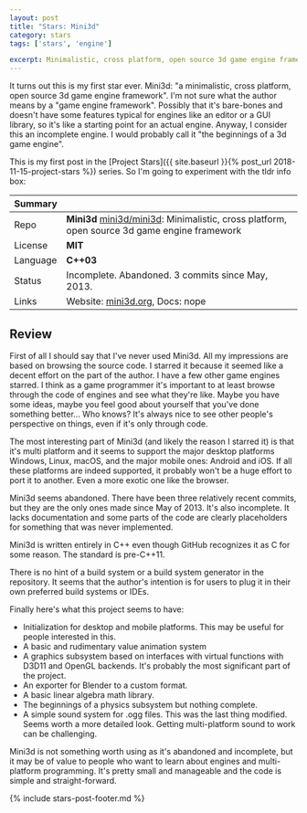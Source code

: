```yaml
---
layout: post
title: "Stars: Mini3d"
category: stars
tags: ['stars', 'engine']

excerpt: Minimalistic, cross platform, open source 3d game engine framework
---
```


It turns out this is my first star ever. Mini3d: "a minimalistic, cross platform, open source 3d game engine framework". I'm not sure what the author means by a "game engine framework". Possibly that it's bare-bones and doesn't have some features typical for engines like an editor or a GUI library, so it's like a starting point for an actual engine. Anyway, I consider this an incomplete engine. I would probably call it "the beginnings of a 3d game engine".

This is my first post in the [Project Stars]({{ site.baseurl }}{% post_url 2018-11-15-project-stars %}) series. So I'm going to experiment with the tldr info box:

| Summary | |
|---|---|
| Repo     | **Mini3d** [mini3d/mini3d](https://github.com/mini3d/mini3d): Minimalistic, cross platform, open source 3d game engine framework |
| License  | **MIT** |
| Language | **C++03** |
| Status   | Incomplete. Abandoned. 3 commits since May, 2013. |
| Links    | Website: [mini3d.org](http://www.mini3d.org/), Docs: nope |

## Review

First of all I should say that I've never used Mini3d. All my impressions are based on browsing the source code. I starred it because it seemed like a decent effort on the part of the author. I have a few other game engines starred. I think as a game programmer it's important to at least browse through the code of engines and see what they're like. Maybe you have some ideas, maybe you feel good about yourself that you've done something better... Who knows? It's always nice to see other people's perspective on things, even if it's only through code.

The most interesting part of Mini3d (and likely the reason I starred it) is that it's multi platform and it seems to support the major desktop platforms Windows, Linux, macOS, and the major mobile ones: Android and iOS. If all these platforms are indeed supported, it probably won't be a huge effort to port it to another. Even a more exotic one like the browser.

Mini3d seems abandoned. There have been three relatively recent commits, but they are the only ones made since May of 2013. It's also incomplete. It lacks documentation and some parts of the code are clearly placeholders for something that was never implemented.

Mini3d is written entirely in C++ even though GitHub recognizes it as C for some reason. The standard is pre-C++11.

There is no hint of a build system or a build system generator in the repository. It seems that the author's intention is for users to plug it in their own preferred build systems or IDEs.

Finally here's what this project seems to have:
* Initialization for desktop and mobile platforms. This may be useful for people interested in this.
* A basic and rudimentary value animation system
* A graphics subsystem based on interfaces with virtual functions with D3D11 and OpenGL backends. It's probably the most significant part of the project.
* An exporter for Blender to a custom format.
* A basic linear algebra math library.
* The beginnings of a physics subsystem but nothing complete.
* A simple sound system for .ogg files. This was the last thing modified. Seems worth a more detailed look. Getting multi-platform sound to work can be challenging.

Mini3d is not something worth using as it's abandoned and incomplete, but it may be of value to people who want to learn about engines and multi-platform programming. It's pretty small and manageable and the code is simple and straight-forward.

{% include stars-post-footer.md %}
